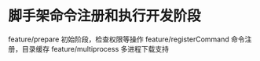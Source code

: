 # 脚手架命令注册和执行开发阶段
feature/prepare     初始阶段，检查权限等操作
feature/registerCommand 命令注册，目录缓存
feature/multiprocess  多进程下载支持



